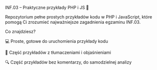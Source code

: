 INF.03 – Praktyczne przykłady PHP i JS 🎯

Repozytorium pełne prostych przykładów kodu w PHP i JavaScript, które pomogą Ci zrozumieć najważniejsze zagadnienia egzaminu INF.03.

Co znajdziesz?

💻 Proste, gotowe do uruchomienia przykłady kodu

📖 Część przykładów z tłumaczeniami i objaśnieniami

🔍 Część przykładów bez komentarzy, do samodzielnej analizy
